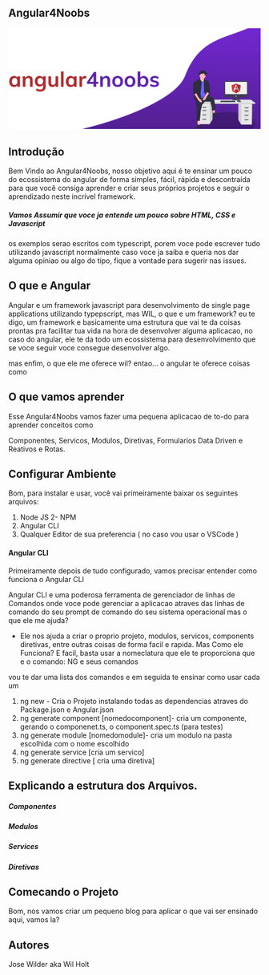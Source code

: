 ## Angular4Noobs

<img src="./assets/a4n-logo.svg">

## Introdução
Bem Vindo ao Angular4Noobs, nosso objetivo aqui é te ensinar um pouco do ecossistema do angular
de forma simples, fácil, rápida e descontraída para que você consiga aprender e criar seus próprios projetos e seguir o aprendizado neste incrível framework.

##### Vamos Assumir que voce ja entende um pouco sobre HTML, CSS e Javascript
os exemplos serao escritos com typescript, porem voce pode escrever tudo utilizando javascript normalmente
caso voce ja saiba e queria nos dar alguma opiniao ou algo do tipo, fique a vontade para sugerir nas issues.

## O que e Angular
 Angular e um framework javascript para desenvolvimento de single page applications utilizando typepscript, mas WIL, o que e um framework? eu te digo, um framework e basicamente uma estrutura que vai te da coisas prontas pra facilitar tua vida na hora de desenvolver alguma aplicacao, no caso do angular, ele te da todo um ecossistema para desenvolvimento que se voce seguir voce consegue desenvolver algo.

mas enfim, o que ele me oferece wil? entao... o angular te oferece coisas como


##  O que vamos aprender
Esse Angular4Noobs vamos fazer uma pequena aplicacao de to-do para aprender conceitos como

Componentes, Servicos, Modulos, Diretivas, Formularios Data Driven e Reativos e Rotas.




## Configurar Ambiente
Bom, para instalar e usar, você vai primeiramente baixar os seguintes arquivos:

1. Node JS
2- NPM
2. Angular CLI
3. Qualquer Editor de sua preferencia ( no caso vou usar o VSCode )

#### Angular CLI
Primeiramente depois de tudo configurado, vamos precisar entender como funciona o Angular CLI

Angular CLI e uma poderosa ferramenta de gerenciador de linhas de Comandos onde voce pode gerenciar a aplicacao  atraves das linhas de comando do seu prompt de comando do seu sistema operacional
mas o que ele me ajuda?
- Ele nos ajuda a criar o proprio projeto, modulos, servicos, components diretivas, entre outras coisas de forma facil e rapida.
Mas Como ele Funciona?
E facil, basta usar a nomeclatura que ele te proporciona que e o comando: NG e seus comandos

vou te dar uma lista dos comandos e em seguida te ensinar como usar cada um

1. ng new - Cria o Projeto instalando todas as dependencias atraves do Package.json e Angular.json
2. ng generate component [nomedocomponent]- cria um componente, gerando o componenet.ts, o component.spec.ts (para testes)
3. ng generate module  [nomedomodule]- cria um modulo na pasta escolhida com o nome escolhido
4. ng generate service  [cria um servico]
5. ng generate directive [ cria uma diretiva]

## Explicando a estrutura dos Arquivos.

##### Componentes
##### Modulos
##### Services
##### Diretivas



## Comecando o Projeto

Bom, nos vamos criar um pequeno blog para aplicar o que vai ser ensinado aqui, vamos la?

## Autores

Jose Wilder aka Wil Holt 
